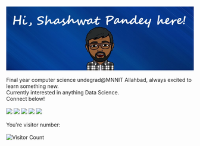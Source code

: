 ![Header image](Assets/cover.jpg)

Final year computer science undegrad@MNNIT Allahbad, always excited to learn something new.<br> 
Currently interested in anything Data Science.
<br>Connect below!
<br><br>
<a href="mailto:shashwat.pandey.1901@gmail.com"><img height='25' src="https://img.shields.io/badge/e‑mail-D14836.svg?style=for-the-badge&logo=GMail&logoColor=white"/></a>
<a href="https://www.linkedin.com/in/shashwatpandey1998/"><img height='25' src="https://img.shields.io/badge/linkedin-1771E6.svg?style=for-the-badge&logo=linkedin&logoColor=white"/></a>
<a href="https://instagram.com/shashwat_pandey_19"><img height='25' src="https://img.shields.io/badge/instagram-E4405F.svg?style=for-the-badge&logo=instagram&logoColor=white"/></a>
<a href="https://www.facebook.com/shashwat.pandey.3979"><img height='25' src="https://img.shields.io/badge/facebook-0077B5.svg?style=for-the-badge&logo=facebook&logoColor=white"/></a>
<a href="https://twitter.com/_shashwatpandey"><img height='25' src="https://img.shields.io/badge/twitter-1DA1F2.svg?style=for-the-badge&logo=twitter&logoColor=white"/></a>
<br><br>
You're visitor number:<br><br>
![Visitor Count](https://profile-counter.glitch.me/shashwat1998/count.svg)